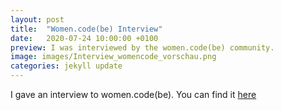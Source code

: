 ```yaml
---
layout: post
title:  "Women.code(be) Interview"
date:   2020-07-24 10:00:00 +0100
preview: I was interviewed by the women.code(be) community.
image: images/Interview_womencode_vorschau.png
categories: jekyll update
---
```

I gave an interview to women.code(be). You can find it [here](https://blog.womendotcode.be/women-codebe-spotlight-member-5-janine-george/)
















